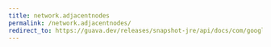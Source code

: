 ```yaml
---
title: network.adjacentnodes
permalink: /network.adjacentnodes/
redirect_to: https://guava.dev/releases/snapshot-jre/api/docs/com/google/common/graph/Network.html#adjacentNodes-N-
---
```

